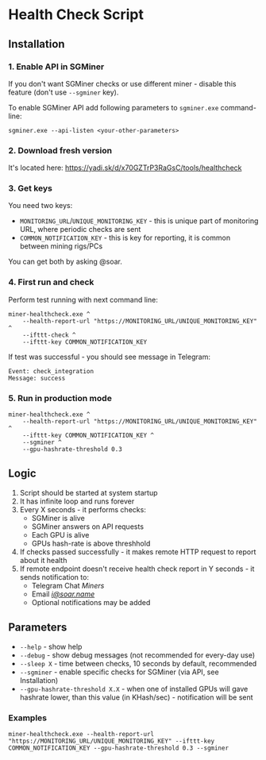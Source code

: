 # Health Check Script

## Installation

### 1. Enable API in SGMiner

If you don't want SGMiner checks or use different miner - disable this feature (don't use `--sgminer` key).

To enable SGMiner API add following parameters to `sgminer.exe` command-line:

```
sgminer.exe --api-listen <your-other-parameters>
```

### 2. Download fresh version

It's located here: https://yadi.sk/d/x70GZTrP3RaGsC/tools/healthcheck

### 3. Get keys

You need two keys:

- `MONITORING_URL`/`UNIQUE_MONITORING_KEY` - this is unique part of monitoring URL, where periodic checks are sent
- `COMMON_NOTIFICATION_KEY` - this is key for reporting, it is common between mining rigs/PCs

You can get both by asking @soar.

### 4. First run and check

Perform test running with next command line:

```
miner-healthcheck.exe ^
    --health-report-url "https://MONITORING_URL/UNIQUE_MONITORING_KEY" ^
    --ifttt-check ^
    --ifttt-key COMMON_NOTIFICATION_KEY
```

If test was successful - you should see message in Telegram:

```
Event: check_integration
Message: success
```

### 5. Run in production mode

```
miner-healthcheck.exe ^
    --health-report-url "https://MONITORING_URL/UNIQUE_MONITORING_KEY" ^
    --ifttt-key COMMON_NOTIFICATION_KEY ^
    --sgminer ^
    --gpu-hashrate-threshold 0.3 
```

## Logic

1. Script should be started at system startup
2. It has infinite loop and runs forever
3. Every X seconds - it performs checks:
	- SGMiner is alive
	- SGMiner answers on API requests
	- Each GPU is alive
	- GPUs hash-rate is above threshhold
4. If checks passed successfully - it makes remote HTTP request to report about it health
5. If remote endpoint doesn't receive health check report in Y seconds - it sends notification to:
	- Telegram Chat *Miners*
	- Email *i@soar.name*
	- Optional notifications may be added
	
## Parameters

- `--help` - show help
- `--debug` - show debug messages (not recommended for every-day use)
- `--sleep X` - time between checks, 10 seconds by default, recommended
- `--sgminer` - enable specific checks for SGMiner (via API, see Installation)
- `--gpu-hashrate-threshold X.X` - when one of installed GPUs will gave hashrate lower, than this value (in KHash/sec) - notification will be sent

### Examples

```
miner-healthcheck.exe --health-report-url "https://MONITORING_URL/UNIQUE_MONITORING_KEY" --ifttt-key COMMON_NOTIFICATION_KEY --gpu-hashrate-threshold 0.3 --sgminer
```
	
